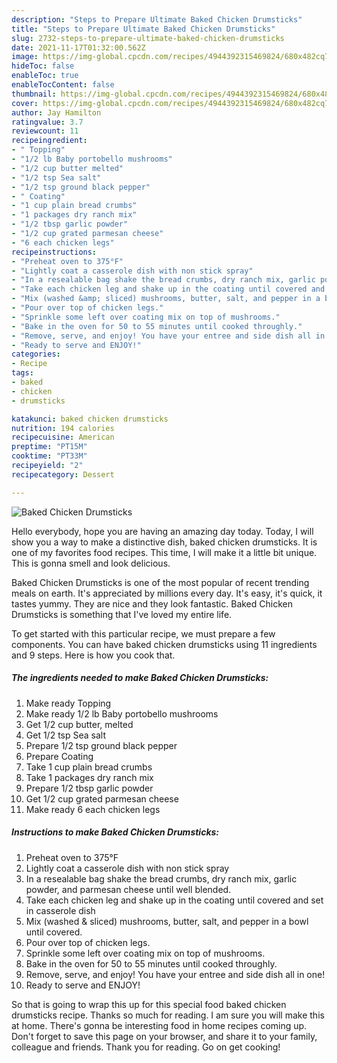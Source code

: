 ```yaml
---
description: "Steps to Prepare Ultimate Baked Chicken Drumsticks"
title: "Steps to Prepare Ultimate Baked Chicken Drumsticks"
slug: 2732-steps-to-prepare-ultimate-baked-chicken-drumsticks
date: 2021-11-17T01:32:00.562Z
image: https://img-global.cpcdn.com/recipes/4944392315469824/680x482cq70/baked-chicken-drumsticks-recipe-main-photo.jpg
hideToc: false
enableToc: true
enableTocContent: false
thumbnail: https://img-global.cpcdn.com/recipes/4944392315469824/680x482cq70/baked-chicken-drumsticks-recipe-main-photo.jpg
cover: https://img-global.cpcdn.com/recipes/4944392315469824/680x482cq70/baked-chicken-drumsticks-recipe-main-photo.jpg
author: Jay Hamilton
ratingvalue: 3.7
reviewcount: 11
recipeingredient:
- " Topping"
- "1/2 lb Baby portobello mushrooms"
- "1/2 cup butter melted"
- "1/2 tsp Sea salt"
- "1/2 tsp ground black pepper"
- " Coating"
- "1 cup plain bread crumbs"
- "1 packages dry ranch mix"
- "1/2 tbsp garlic powder"
- "1/2 cup grated parmesan cheese"
- "6 each chicken legs"
recipeinstructions:
- "Preheat oven to 375°F"
- "Lightly coat a casserole dish with non stick spray"
- "In a resealable bag shake the bread crumbs, dry ranch mix, garlic powder, and parmesan cheese until well blended."
- "Take each chicken leg and shake up in the coating until covered and set in casserole dish"
- "Mix (washed &amp; sliced) mushrooms, butter, salt, and pepper in a bowl until covered."
- "Pour over top of chicken legs."
- "Sprinkle some left over coating mix on top of mushrooms."
- "Bake in the oven for 50 to 55 minutes until cooked throughly."
- "Remove, serve, and enjoy! You have your entree and side dish all in one!"
- "Ready to serve and ENJOY!"
categories:
- Recipe
tags:
- baked
- chicken
- drumsticks

katakunci: baked chicken drumsticks 
nutrition: 194 calories
recipecuisine: American
preptime: "PT15M"
cooktime: "PT33M"
recipeyield: "2"
recipecategory: Dessert

---
```



![Baked Chicken Drumsticks](https://img-global.cpcdn.com/recipes/4944392315469824/680x482cq70/baked-chicken-drumsticks-recipe-main-photo.jpg)

Hello everybody, hope you are having an amazing day today. Today, I will show you a way to make a distinctive dish, baked chicken drumsticks. It is one of my favorites food recipes. This time, I will make it a little bit unique. This is gonna smell and look delicious.

Baked Chicken Drumsticks is one of the most popular of recent trending meals on earth. It's appreciated by millions every day. It's easy, it's quick, it tastes yummy. They are nice and they look fantastic. Baked Chicken Drumsticks is something that I've loved my entire life.




To get started with this particular recipe, we must prepare a few components. You can have baked chicken drumsticks using 11 ingredients and 9 steps. Here is how you cook that.

<!--inarticleads1-->

##### The ingredients needed to make Baked Chicken Drumsticks:

1. Make ready  Topping
1. Make ready 1/2 lb Baby portobello mushrooms
1. Get 1/2 cup butter, melted
1. Get 1/2 tsp Sea salt
1. Prepare 1/2 tsp ground black pepper
1. Prepare  Coating
1. Take 1 cup plain bread crumbs
1. Take 1 packages dry ranch mix
1. Prepare 1/2 tbsp garlic powder
1. Get 1/2 cup grated parmesan cheese
1. Make ready 6 each chicken legs




<!--inarticleads2-->

##### Instructions to make Baked Chicken Drumsticks:

1. Preheat oven to 375°F
1. Lightly coat a casserole dish with non stick spray
1. In a resealable bag shake the bread crumbs, dry ranch mix, garlic powder, and parmesan cheese until well blended.
1. Take each chicken leg and shake up in the coating until covered and set in casserole dish
1. Mix (washed &amp; sliced) mushrooms, butter, salt, and pepper in a bowl until covered.
1. Pour over top of chicken legs.
1. Sprinkle some left over coating mix on top of mushrooms.
1. Bake in the oven for 50 to 55 minutes until cooked throughly.
1. Remove, serve, and enjoy! You have your entree and side dish all in one!
1. Ready to serve and ENJOY!



So that is going to wrap this up for this special food baked chicken drumsticks recipe. Thanks so much for reading. I am sure you will make this at home. There's gonna be interesting food in home recipes coming up. Don't forget to save this page on your browser, and share it to your family, colleague and friends. Thank you for reading. Go on get cooking!
